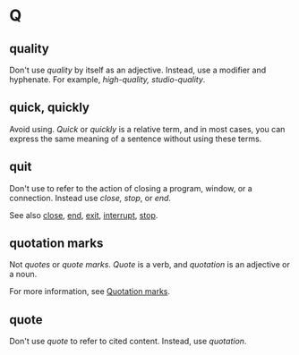 # Q

## quality

Don't use *quality* by itself as an adjective. Instead, use a modifier and hyphenate. For example, *high-quality, studio-quality*.

## quick, quickly

Avoid using. *Quick* or *quickly* is a relative term, and in most cases, you can express the same meaning of a sentence without using these terms.

## quit

Don't use to refer to the action of closing a program, window, or a connection. Instead use *close, stop*, or *end*.

See also [close](https://make.wordpress.org/docs/style-guide/word-list/c/#close), [end](https://make.wordpress.org/docs/style-guide/word-list/e/#end), [exit](https://make.wordpress.org/docs/style-guide/word-list/e/#exit), [interrupt](https://make.wordpress.org/docs/style-guide/word-list/i/#interrupt), [stop](https://make.wordpress.org/docs/style-guide/word-list/s/#stop).

## quotation marks

Not *quotes* or *quote marks*. *Quote* is a verb, and *quotation* is an adjective or a noun.

For more information, see [Quotation marks](https://make.wordpress.org/docs/style-guide/punctuation/quotation-marks/).

## quote

Don't use *quote* to refer to cited content. Instead, use *quotation*.
